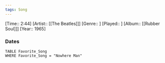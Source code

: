```yaml
---
tags: Song  
---
```

[Time:: 2:44]
[Artist:: [[The Beatles]]]
[Genre:: ]
[Played:: ]
[Album:: [[Rubber Soul]]]
[Year:: 1965]
### Dates
````dataview
TABLE Favorite_Song
WHERE Favorite_Song = "Nowhere Man"
````